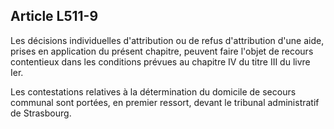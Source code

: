 ## Article L511-9

Les décisions individuelles d'attribution ou de refus d'attribution d'une aide, prises en application du présent
chapitre, peuvent faire l'objet de recours contentieux dans les conditions prévues au chapitre IV du titre III du
livre Ier.

Les contestations relatives à la détermination du domicile de secours communal sont portées, en premier
ressort, devant le tribunal administratif de Strasbourg.

